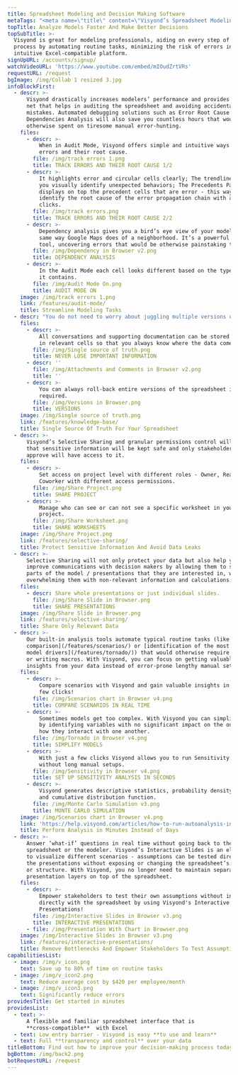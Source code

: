 ```yaml
---
title: Spreadsheet Modeling and Decision Making Software
metaTags: "<meta name=\"title\" content=\"Visyond’s Spreadsheet Modeling Software\">\r\n \r\n<meta name=\"description\" content=\"Automate Spreadsheet Financial Modeling Tasks and Minimize the Risk of Errors with Visyond's Excel-compatible Spreadsheet Modeling Software..\">\r\n\r\n<meta name=\"keywords\" content=\"Spreadsheet Modeling Software, Financial Modeling Software\">\r\n"
topTitle: Analyze Models Faster And Make Better Decisions
topSubTitle: >-
  Visyond is great for modeling professionals, aiding on every step of the
  process by automating routine tasks, minimizing the risk of errors in an
  intuitive Excel-compatible platform.
signUpURL: /accounts/signup/
watchVideoURL: 'https://www.youtube.com/embed/mIOudZrtVRs'
requestURL: /request
bgImage: /img/Collab 1 resized 3.jpg
infoBlockFirst:
  - descr: >-
      Visyond drastically increases modelers’ performance and provides a safety
      net that helps in auditing the spreadsheet and avoiding accidental
      mistakes. Automated debugging solutions such as Error Root Cause and Cell
      Dependencies Analysis will also save you countless hours that would be
      otherwise spent on tiresome manual error-hunting.
    files:
      - descr: >-
          When in Audit Mode, Visyond offers simple and intuitive ways to track
          errors and their root cause.
        file: /img/track errors 1.png
        title: TRACK ERRORS AND THEIR ROOT CAUSE 1/2
      - descr: >-
          It highlights error and circular cells clearly; The trendlines help
          you visually identify unexpected behaviors; The Precedents Panel
          displays on top the precedent cells that are error - this way you can
          identify the root cause of the error propagation chain with a few
          clicks.
        file: /img/track errors.png
        title: TRACK ERRORS AND THEIR ROOT CAUSE 2/2
      - descr: >-
          Dependency analysis gives you a bird’s eye view of your model in the
          same way Google Maps does of a neighborhood. It’s a powerful auditing
          tool, uncovering errors that would be otherwise painstaking to catch.
        file: /img/Dependency in Browser v2.png
        title: DEPENDENCY ANALYSIS
      - descr: >-
          In the Audit Mode each cell looks different based on the type of data
          it contains.
        file: /img/Audit Mode On.png
        title: AUDIT MODE ON
    image: /img/track errors 1.png
    link: /features/audit-mode/
    title: Streamline Modeling Tasks
  - descr: "You do not need to worry about juggling multiple versions of the spreadsheet while tracking inputs from multiple stakeholders through various communication channels. \r\n\r\nVisyond solves data chaos and establishes a single source of truth by providing intuitive interface to manage scenarios and store all inputs, attachments and conversations directly in the relevant cells.\r\n"
    files:
      - descr: >-
          All conversations and supporting documentation can be stored directly
          in relevant cells so that you always know where the data comes from.
        file: /img/Single source of truth.png
        title: NEVER LOSE IMPORTANT INFORMATION
      - descr: ''
        file: /img/Attachments and Comments in Browser v2.png
        title: ''
      - descr: >-
          You can always roll-back entire versions of the spreadsheet if
          required.
        file: /img/Versions in Browser.png
        title: VERSIONS
    image: /img/Single source of truth.png
    link: /features/knowledge-base/
    title: Single Source Of Truth For Your Spreadsheet
  - descr: >-
      Visyond’s Selective Sharing and granular permissions control will ensure
      that sensitive information will be kept safe and only stakeholders you
      approve will have access to it.
    files:
      - descr: >-
          Set access on project level with different roles - Owner, Reader,
          Coworker with different access permissions.
        file: /img/Share Project.png
        title: SHARE PROJECT
      - descr: >-
          Manage who can see or can not see a specific worksheet in your
          project.
        file: /img/Share Worksheet.png
        title: SHARE WORKSHEETS
    image: /img/Share Project.png
    link: /features/selective-sharing/
    title: Protect Sensitive Information And Avoid Data Leaks
  - descr: >-
      Selective Sharing will not only protect your data but also help you
      improve communications with decision makers by allowing them to see only
      parts of the model / presentations that they are interested in, without
      overwhelming them with non-relevant information and calculations.
    files:
      - descr: Share whole presentations or just individual slides.
        file: /img/Share Slide in Browser.png
        title: SHARE PRESENTATIONS
    image: /img/Share Slide in Browser.png
    link: /features/selective-sharing/
    title: Share Only Relevant Data
  - descr: >-
      Our built-in analysis tools automate typical routine tasks (like [scenario
      comparison](/features/scenarios/) or [identification of the most important
      model drivers](/features/tornado/)) that would otherwise require add-ons
      or writing macros. With Visyond, you can focus on getting valuable
      insights from your data instead of error-prone lengthy manual setups.
    files:
      - descr: >-
          Compare scenarios with Visyond and gain valuable insights in just a
          few clicks!
        file: /img/Scenarios chart in Browser v4.png
        title: COMPARE SCENARIOS IN REAL TIME
      - descr: >-
          Sometimes models get too complex. With Visyond you can simplify them
          by identifying variables with no significant impact on the output and
          how they interact with one another.
        file: /img/Tornado in Browser v4.png
        title: SIMPLIFY MODELS
      - descr: >-
          With just a few clicks Visyond allows you to run Sensitivity analysis
          without long manual setups.
        file: /img/Sensitivity in Browser v4.png
        title: SET UP SENSITIVITY ANALYSIS IN SECONDS
      - descr: >-
          Visyond generates descriptive statistics, probability density function
          and cumulative distribution function.
        file: /img/Monte Carlo Simulation v3.png
        title: MONTE CARLO SIMULATION
    image: /img/Scenarios chart in Browser v4.png
    link: 'https://help.visyond.com/articles/how-to-run-autoanalysis-in-visyond/'
    title: Perform Analysis in Minutes Instead of Days
  - descr: >-
      Answer ‘what-if’ questions in real time without going back to the
      spreadsheet or the modeler. Visyond’s Interactive Slides is an elegant way
      to visualize different scenarios - assumptions can be tested directly in
      the presentations without exposing or changing the spreadsheet’s content
      or structure. With Visyond, you no longer need to maintain separate
      presentation layers on top of the spreadsheet.
    files:
      - descr: >-
          Empower stakeholders to test their own assumptions without interacting
          directly with the spreadsheet by using Visyond's Interactive
          Presentations!
        file: /img/Interactive Slides in Browser v3.png
        title: INTERACTIVE PRESENTATIONS
      - file: /img/Presentation With Chart in Browser.png
    image: /img/Interactive Slides in Browser v3.png
    link: /features/interactive-presentations/
    title: Remove Bottlenecks And Empower Stakeholders To Test Assumptions
capabilitiesList:
  - image: /img/v_icon.png
    text: Save up to 80% of time on routine tasks
  - image: /img/v_icon2.png
    text: Reduce average cost by $420 per employee/month
  - image: /img/v_icon3.png
    text: Significantly reduce errors
providesTitle: Get started in minutes
providesList:
  - text: >-
      A flexible and familiar spreadsheet interface that is
      **cross-compatible**  with Excel
  - text: Low entry barrier - Visyond is easy **to use and learn**
  - text: Full **transparency and control** over your data
titleBottom: Find out how to improve your decision-making process today
bgBottom: /img/back2.png
botRequestURL: /request
---
```


